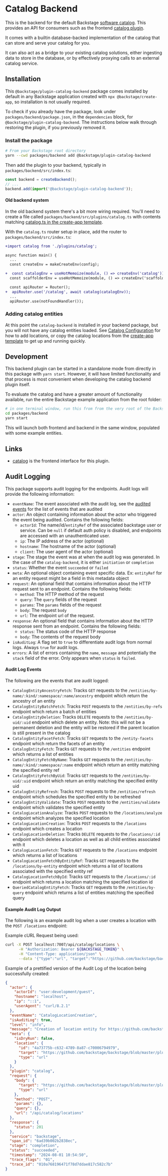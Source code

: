 # Catalog Backend

This is the backend for the default Backstage [software catalog](http://backstage.io/docs/features/software-catalog/).
This provides an API for consumers such as the frontend [catalog plugin](https://github.com/backstage/backstage/tree/master/plugins/catalog).

It comes with a builtin database-backed implementation of the catalog that can
store and serve your catalog for you.

It can also act as a bridge to your existing catalog solutions, either ingesting
data to store in the database, or by effectively proxying calls to an
external catalog service.

## Installation

This `@backstage/plugin-catalog-backend` package comes installed by default in
any Backstage application created with `npx @backstage/create-app`, so
installation is not usually required.

To check if you already have the package, look under
`packages/backend/package.json`, in the `dependencies` block, for
`@backstage/plugin-catalog-backend`. The instructions below walk through
restoring the plugin, if you previously removed it.

### Install the package

```bash
# From your Backstage root directory
yarn --cwd packages/backend add @backstage/plugin-catalog-backend
```

Then add the plugin to your backend, typically in `packages/backend/src/index.ts`:

```ts
const backend = createBackend();
// ...
backend.add(import('@backstage/plugin-catalog-backend'));
```

#### Old backend system

In the old backend system there's a bit more wiring required. You'll need to
create a file called `packages/backend/src/plugins/catalog.ts` with contents
matching [catalog.ts in the create-app template](https://github.com/backstage/backstage/blob/ad9314d3a7e0405719ba93badf96e97adde8ef83/packages/create-app/templates/default-app/packages/backend/src/plugins/catalog.ts).

With the `catalog.ts` router setup in place, add the router to
`packages/backend/src/index.ts`:

```diff
+import catalog from './plugins/catalog';

async function main() {
  ...
  const createEnv = makeCreateEnv(config);

+  const catalogEnv = useHotMemoize(module, () => createEnv('catalog'));
  const scaffolderEnv = useHotMemoize(module, () => createEnv('scaffolder'));

  const apiRouter = Router();
+  apiRouter.use('/catalog', await catalog(catalogEnv));
  ...
  apiRouter.use(notFoundHandler());

```

### Adding catalog entities

At this point the `catalog-backend` is installed in your backend package, but
you will not have any catalog entities loaded. See [Catalog Configuration](https://backstage.io/docs/features/software-catalog/configuration)
for how to add locations, or copy the catalog locations from the [create-app template](https://github.com/backstage/backstage/blob/master/packages/create-app/templates/default-app/app-config.yaml.hbs)
to get up and running quickly.

## Development

This backend plugin can be started in a standalone mode from directly in this
package with `yarn start`. However, it will have limited functionality and that
process is most convenient when developing the catalog backend plugin itself.

To evaluate the catalog and have a greater amount of functionality available,
run the entire Backstage example application from the root folder:

```bash
# in one terminal window, run this from from the very root of the Backstage project
cd packages/backend
yarn start
```

This will launch both frontend and backend in the same window, populated with
some example entities.

## Links

- [catalog](https://github.com/backstage/backstage/tree/master/plugins/catalog)
  is the frontend interface for this plugin.

## Audit Logging

This package supports audit logging for the endpoints. Audit logs will provide the following information:

- `eventName`: The event associated with the audit log, see the [audited events](#audit-log-events) for the list of events that are audited
- `actor`: An object containing information about the actor who triggered the event being audited. Contains the following fields:
  - `actorId`: The name/id/`entityRef` of the associated backstage user or service. Can be `null` if default auth policy is disabled, and endpoints are accessed with an unauthenticated user.
  - `ip`: The IP address of the actor (optional)
  - `hostname`: The hostname of the actor (optional)
  - `client`: The user agent of the actor (optional)
- `stage`: The stage the event was at when the audit log was generated. In the case of the `catalog-backend`, it is either `initiation` or `completion`
- `status`: Whether the event `succeeded` or `failed`
- `meta`: An optional object containing event specific data. Ex: `entityRef` for an entity request might be a field in this metadata object
- `request`: An optional field that contains information about the HTTP request sent to an endpoint. Contains the following fields:
  - `method`: The HTTP method of the request
  - `query`: The `query` fields of the request
  - `params`: The `params` fields of the request
  - `body`: The request `body`
  - `url`: The endpoint url of the request.
- `response`: An optional field that contains information about the HTTP response sent from an endpoint. Contains the following fields:
  - `status`: The status code of the HTTP response
  - `body`: The contents of the request body
- `isAuditLog`: A flag set to `true` to differentiate audit logs from normal logs. Always `true` for audit logs.
- `errors`: A list of errors containing the `name`, `message` and potentially the `stack` field of the error. Only appears when `status` is `failed`.

#### Audit Log Events

The following are the events that are audit logged:

- `CatalogEntityAncestryFetch`: Tracks `GET` requests to the `/entities/by-name/:kind/:namespace/:name/ancestry` endpoint which return the ancestry of an entity
- `CatalogEntityBatchFetch`: Tracks `POST` requests to the `/entities/by-refs` endpoint which return a batch of entities
- `CatalogEntityDeletion`: Tracks `DELETE` requests to the `/entities/by-uid/:uid` endpoint which delete an entity. Note: this will not be a permanent deletion and the entity will be restored if the parent location is still present in the catalog
- `CatalogEntityFacetFetch`: Tracks `GET` requests to the `/entity-facets` endpoint which return the facets of an entity
- `CatalogEntityFetch`: Tracks `GET` requests to the `/entities` endpoint which returns a list of entities
- `CatalogEntityFetchByName`: Tracks `GET` requests to the `/entities/by-name/:kind/:namespace/:name` endpoint which return an entity matching the specified entity ref
- `CatalogEntityFetchByUid`: Tracks `GET` requests to the `/entities/by-uid/:uid` endpoint which return an entity matching the specified entity uid
- `CatalogEntityRefresh`: Tracks `POST` requests to the `/entities/refresh` endpoint which schedules the specified entity to be refreshed
- `CatalogEntityValidate`: Tracks `POST` requests to the `/entities/validate` endpoint which validates the specified entity
- `CatalogLocationAnalyze`: Tracks `POST` requests to the `/locations/analyze` endpoint which analyzes the specified location
- `CatalogLocationCreation`: Tracks `POST` requests to the `/locations` endpoint which creates a location
- `CatalogLocationDeletion`: Tracks `DELETE` requests to the `/locations/:id` endpoint which deletes a location as well as all child entities associated with it
- `CatalogLocationFetch`: Tracks `GET` requests to the `/locations` endpoint which returns a list of locations
- `CatalogLocationFetchByEntityRef`: Tracks `GET` requests to the `/locations/by-entity` endpoint which returns a list of locations associated with the specified entity ref
- `CatalogLocationFetchById`: Tracks `GET` requests to the `/locations/:id` endpoint which returns a location matching the specified location id
- `QueriedCatalogEntityFetch`: Tracks `GET` requests to the `/entities/by-query` endpoint which returns a list of entities matching the specified query

#### Example Audit Log Output

The following is an example audit log when a user creates a location with the `POST /locations` endpoint:

Example cURL Request being used:

```bash
curl -X POST localhost:7007/api/catalog/locations \
      -H "Authorization: Bearer ${BACKSTAGE_TOKEN}" \
      -H "Content-Type: application/json" \
      --data '{"type":"url", "target":"https://github.com/backstage/backstage/blob/master/plugins/catalog-backend/catalog-info.yaml"}'
```

Example of a prettified version of the Audit Log of the location being successfully created:

```json
{
  "actor": {
    "actorId": "user:development/guest",
    "hostname": "localhost",
    "ip": "::1",
    "userAgent": "curl/8.2.1"
  },
  "eventName": "CatalogLocationCreation",
  "isAuditLog": true,
  "level": "info",
  "message": "Creation of location entity for https://github.com/backstage/backstage/blob/master/plugins/catalog-backend/catalog-info.yaml initiated by user:development/guest succeeded",
  "meta": {
    "isDryRun": false,
    "location": {
      "id": "4a73775b-c632-4789-8a87-c70006794979",
      "target": "https://github.com/backstage/backstage/blob/master/plugins/catalog-backend/catalog-info.yaml",
      "type": "url"
    }
  },
  "plugin": "catalog",
  "request": {
    "body": {
      "target": "https://github.com/backstage/backstage/blob/master/plugins/catalog-backend/catalog-info.yaml",
      "type": "url"
    },
    "method": "POST",
    "params": {},
    "query": {},
    "url": "/api/catalog/locations"
  },
  "response": {
    "status": 201
  },
  "service": "backstage",
  "span_id": "6ad39b002b2838ec",
  "stage": "completion",
  "status": "succeeded",
  "timestamp": "2024-08-01 10:54:50",
  "trace_flags": "01",
  "trace_id": "010a768196471f78d7ddae817c582c7b"
}
```
